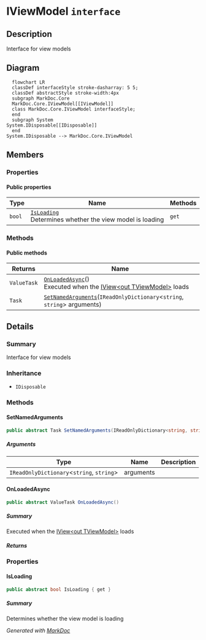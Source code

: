 # IViewModel `interface`

## Description
Interface for view models

## Diagram
```mermaid
  flowchart LR
  classDef interfaceStyle stroke-dasharray: 5 5;
  classDef abstractStyle stroke-width:4px
  subgraph MarkDoc.Core
  MarkDoc.Core.IViewModel[[IViewModel]]
  class MarkDoc.Core.IViewModel interfaceStyle;
  end
  subgraph System
System.IDisposable[[IDisposable]]
  end
System.IDisposable --> MarkDoc.Core.IViewModel
```

## Members
### Properties
#### Public  properties
| Type | Name | Methods |
| --- | --- | --- |
| `bool` | [`IsLoading`](markdoccore-IViewModel#isloading)<br>Determines whether the view model is loading | `get` |

### Methods
#### Public  methods
| Returns | Name |
| --- | --- |
| `ValueTask` | [`OnLoadedAsync`](markdoccore-IViewModel#onloadedasync)()<br>Executed when the [IView&lt;out TViewModel&gt;](./markdoccore-IViewT) loads |
| `Task` | [`SetNamedArguments`](markdoccore-IViewModel#setnamedarguments)(`IReadOnlyDictionary`&lt;`string`, `string`&gt; arguments) |

## Details
### Summary
Interface for view models

### Inheritance
 - `IDisposable`

### Methods
#### SetNamedArguments
```csharp
public abstract Task SetNamedArguments(IReadOnlyDictionary<string, string> arguments)
```
##### Arguments
| Type | Name | Description |
| --- | --- | --- |
| `IReadOnlyDictionary`&lt;`string`, `string`&gt; | arguments |   |

#### OnLoadedAsync
```csharp
public abstract ValueTask OnLoadedAsync()
```
##### Summary
Executed when the [IView&lt;out TViewModel&gt;](./markdoccore-IViewT) loads

##### Returns


### Properties
#### IsLoading
```csharp
public abstract bool IsLoading { get }
```
##### Summary
Determines whether the view model is loading

*Generated with* [*MarkDoc*](https://github.com/hailstorm75/MarkDoc.Core)

